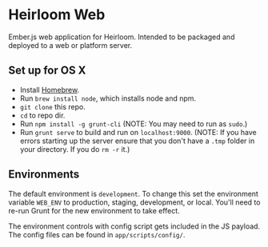 # Heirloom Web

Ember.js web application for Heirloom. Intended to be packaged and deployed to a web or platform server.

## Set up for OS X

- Install [Homebrew](http://brew.sh/).
- Run `brew install node`, which installs node and npm.
- `git clone` this repo.
- `cd` to repo dir.
- Run `npm install -g grunt-cli` (NOTE: You may need to run as `sudo`.)
- Run `grunt serve` to build and run on `localhost:9000`. (NOTE: If you have errors starting up the server ensure that you don't have a `.tmp` folder in your directory. If you do `rm -r` it.)

## Environments

The default environment is `development`. To change this set the environment variable `WEB_ENV` to production, staging, development, or local. You'll need to re-run Grunt for the new environment to take effect.

The environment controls with config script gets included in the JS payload. The config files can be found in `app/scripts/config/`.

